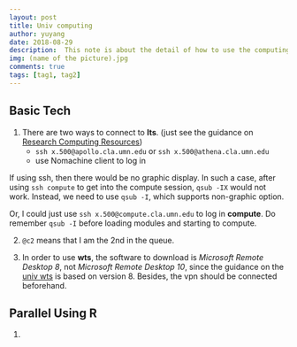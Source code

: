 ```yaml
---
layout: post
title: Univ computing
author: yuyang
date: 2018-08-29
description:  This note is about the detail of how to use the computing resource in the university.
img: (name of the picture).jpg
comments: true
tags: [tag1, tag2]
---
```


## Basic Tech

1. There are two ways to connect to **lts**. (just see the guidance on [Research Computing Resources](http://latis.umn.edu/services-and-programs/research-support/research-planning/additional-research-resources))
    - `ssh x.500@apollo.cla.umn.edu` or `ssh x.500@athena.cla.umn.edu`
    - use Nomachine client to log in

If using ssh, then there would be no graphic display. In such a case, after using `ssh compute` to get into the compute session, `qsub -IX` would not work. Instead, we need to use `qsub -I`, which supports non-graphic option.

Or, I could just use `ssh x.500@compute.cla.umn.edu` to log in **compute**. Do remember `qsub -I` before loading modules and starting to compute.

2. `@c2` means that I am the 2nd in the queue.

3. In order to use **wts**, the software to download is *Microsoft Remote Desktop 8*, not *Microsoft Remote Desktop 10*, since the guidance on the [univ wts](https://cbs.umn.edu/info/internal-resources/faculty-staff/rlt/guides/wts#Mac) is based on version 8. Besides, the vpn should be connected beforehand.


## Parallel Using R

1. 